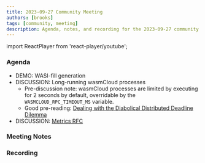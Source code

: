 ```yaml
---
title: 2023-09-27 Community Meeting
authors: [brooks]
tags: [community, meeting]
description: Agenda, notes, and recording for the 2023-09-27 community meeting
---
```


import ReactPlayer from 'react-player/youtube';

### Agenda

- DEMO: WASI-fill generation
- DISCUSSION: Long-running wasmCloud processes
  - Pre-discussion note: wasmCloud processes are limited by executing for 2 seconds by default, overridable by the `WASMCLOUD_RPC_TIMEOUT_MS` variable.
  - Good pre-reading: [Dealing with the Diabolical Distributed Deadline Dilemma](https://kevinhoffman.blog/post/distributed_deadlines/)
- DISCUSSION: [Metrics RFC](https://github.com/wasmCloud/wasmCloud/issues/664)

<!--truncate-->

### Meeting Notes

### Recording

<ReactPlayer url='https://www.youtube.com/watch?v=Ziaik9NayWs' controls />
